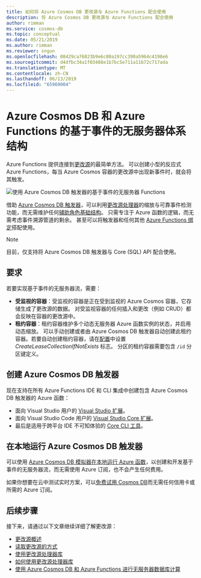 ```yaml
---
title: 如何将 Azure Cosmos DB 更改源与 Azure Functions 配合使用
description: 将 Azure Cosmos DB 更改源与 Azure Functions 配合使用
author: rimman
ms.service: cosmos-db
ms.topic: conceptual
ms.date: 05/21/2019
ms.author: rimman
ms.reviewer: sngun
ms.openlocfilehash: 08429ca76823b9e6c80a197cc390a5964c4198e6
ms.sourcegitcommit: d4dfbc34a1f03488e1b7bc5e711a11b72c717ada
ms.translationtype: MT
ms.contentlocale: zh-CN
ms.lasthandoff: 06/13/2019
ms.locfileid: "65969004"
---
```

# <a name="serverless-event-based-architectures-with-azure-cosmos-db-and-azure-functions"></a>Azure Cosmos DB 和 Azure Functions 的基于事件的无服务器体系结构

Azure Functions 提供连接到[更改源](change-feed.md)的最简单方法。 可以创建小型的反应式 Azure Functions，每当 Azure Cosmos 容器的更改源中出现新事件时，就会将其触发。

![使用 Azure Cosmos DB 触发器的基于事件的无服务器 Functions](./media/change-feed-functions/functions.png)

借助 [Azure Cosmos DB 触发器](../azure-functions/functions-bindings-cosmosdb-v2.md#trigger)，可以利用[更改源处理器](./change-feed-processor.md)的缩放与可靠事件检测功能，而无需维护任何[辅助角色基础结构](./change-feed-processor.md#implementing-the-change-feed-processor-library)。 只需专注于 Azure 函数的逻辑，而无需考虑事件溯源管道的剩余。 甚至可以将触发器和任何其他 [Azure Functions 绑定](../azure-functions/functions-triggers-bindings.md#supported-bindings)搭配使用。

> [!NOTE]
> 目前，仅支持将 Azure Cosmos DB 触发器与 Core (SQL) API 配合使用。

## <a name="requirements"></a>要求

若要实现基于事件的无服务器流，需要：

* **受监视的容器**：受监视的容器是正在受到监视的 Azure Cosmos 容器，它存储生成了更改源的数据。 对受监视容器的任何插入和更改（例如 CRUD）都会反映在容器的更改源中。
* **租约容器**：租约容器维护多个动态无服务器 Azure 函数实例的状态，并启用动态缩放。 可以手动创建或者由 Azure Cosmos DB 触发器自动创建此租约容器。若要自动创建租约容器，请在[配置](../azure-functions/functions-bindings-cosmosdb-v2.md#trigger---configuration)中设置 *CreateLeaseCollectionIfNotExists* 标志。 分区的租约容器需要包含 `/id` 分区键定义。

## <a name="create-your-azure-cosmos-db-trigger"></a>创建 Azure Cosmos DB 触发器

现在支持在所有 Azure Functions IDE 和 CLI 集成中创建包含 Azure Cosmos DB 触发器的 Azure 函数：

* 面向 Visual Studio 用户的 [Visual Studio 扩展](../azure-functions/functions-develop-vs.md)。
* 面向 Visual Studio Code 用户的 [Visual Studio Core 扩展](https://code.visualstudio.com/tutorials/functions-extension/create-function)。
* 最后是适用于跨平台 IDE 不可知体验的 [Core CLI 工具](../azure-functions/functions-run-local.md#create-func)。

## <a name="run-your-azure-cosmos-db-trigger-locally"></a>在本地运行 Azure Cosmos DB 触发器

可以使用 [Azure Cosmos DB 模拟器](./local-emulator.md)[在本地运行 Azure 函数](../azure-functions/functions-develop-local.md)，以创建和开发基于事件的无服务器流，而无需使用 Azure 订阅，也不会产生任何费用。

如果你想要在云中测试实时方案，可以[免费试用 Cosmos DB](https://azure.microsoft.com/try/cosmosdb/)而无需任何信用卡或所需的 Azure 订阅。

## <a name="next-steps"></a>后续步骤

接下来，请通过以下文章继续详细了解更改源：

* [更改源概述](change-feed.md)
* [读取更改源的方式](read-change-feed.md)
* [使用更改源处理器库](change-feed-processor.md)
* [如何使用更改源处理器库](change-feed-processor.md)
* [使用 Azure Cosmos DB 和 Azure Functions 进行无服务器数据库计算](serverless-computing-database.md)
